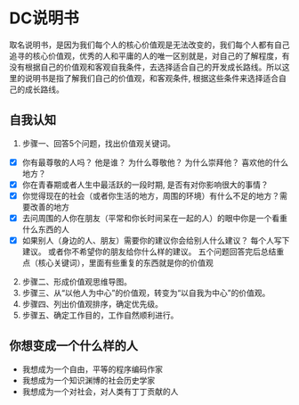 # DC说明书
取名说明书，是因为我们每个人的核心价值观是无法改变的，我们每个人都有自己追寻的核心价值观，优秀的人和平庸的人的唯一区别就是，对自己的了解程度，有没有根据自己的价值观和客观自我条件，去选择适合自己的开发成长路线。所以这里的说明书是指了解我们自己的价值观，和客观条件, 根据这些条件来选择适合自己的成长路线。

## 自我认知
1. 步骤一、回答5个问题，找出价值观关键词。
  - [x] 你有最尊敬的人吗？ 他是谁？ 为什么尊敬他？ 为什么崇拜他？ 喜欢他的什么地方？
  - [x] 你在青春期或者人生中最活跃的一段时期, 是否有对你影响很大的事情？
  - [x] 你觉得现在的社会（或者你生活的地方，周围的环境）有什么不足的地方？需要改善的地方
  - [x] 去问周围的人你在朋友（平常和你长时间呆在一起的人）的眼中你是一个看重什么东西的人
  - [x] 如果别人（身边的人、朋友）需要你的建议你会给别人什么建议？ 每个人写下建议。 或者你不希望你的朋友给你什么样的建议。
  五个问题回答完后总结重点（核心关键词），里面有些重复的东西就是你的价值观
2. 步骤二、形成价值观思维导图。
3. 步骤三、从“以他人为中心”的价值观，转变为“以自我为中心”的价值观。
4. 步骤四、列出价值观排序，确定优先级。
5. 步骤五、确定工作目的，工作自然顺利进行。


## 你想变成一个什么样的人
- 我想成为一个自由，平等的程序编码作家
- 我想成为一个知识渊博的社会历史学家
- 我想成为一个对社会，对人类有丁丁贡献的人
